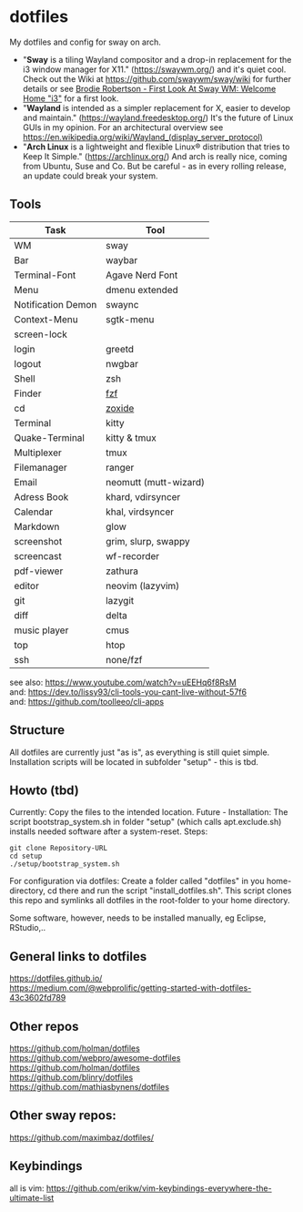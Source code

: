 # dotfiles
My dotfiles and config for sway on arch.
- "**Sway** is a tiling Wayland compositor and a drop-in replacement for the i3 window manager for X11." (https://swaywm.org/) and it's quiet cool. Check out the Wiki at https://github.com/swaywm/sway/wiki for further details or see [Brodie Robertson - First Look At Sway WM: Welcome Home "i3"](https://www.youtube.com/watch?v=09mQAZAzwJg) for a first look.
- "**Wayland** is intended as a simpler replacement for X, easier to develop and maintain." (https://wayland.freedesktop.org/) It's the future of Linux GUIs in my opinion. For an architectural overview see https://en.wikipedia.org/wiki/Wayland_(display_server_protocol)
- "**Arch Linux** is a lightweight and flexible Linux® distribution that tries to Keep It Simple." (https://archlinux.org/) And arch is really nice, coming from Ubuntu, Suse and Co. But be careful - as in every rolling release, an update could break your system.

## Tools
|Task|Tool|
|--|--|
| WM | sway |
| Bar | waybar |
| Terminal-Font | Agave Nerd Font |
| Menu| dmenu extended |
| Notification Demon | swaync |
| Context-Menu| sgtk-menu |
| screen-lock | |
| login | greetd |
| logout | nwgbar |
| Shell | zsh |
| Finder | <a href="https://www.freecodecamp.org/news/fzf-a-command-line-fuzzy-finder-missing-demo-a7de312403ff/">fzf</a> |
| cd | <a href="https://github.com/ajeetdsouza/zoxide">zoxide</a> |
| Terminal | kitty |
| Quake-Terminal | kitty & tmux |
| Multiplexer | tmux |
| Filemanager | ranger |
| Email| neomutt (mutt-wizard) |
| Adress Book | khard, vdirsyncer |
| Calendar | khal, virdsyncer |
| Markdown | glow |
| screenshot | grim, slurp, swappy |
| screencast| wf-recorder |
| pdf-viewer | zathura |
| editor | neovim (lazyvim) |
| git | lazygit |
| diff | delta |
| music player | cmus |
| top | htop |
| ssh | none/fzf |


see also: https://www.youtube.com/watch?v=uEEHq6f8RsM <br>
and: https://dev.to/lissy93/cli-tools-you-cant-live-without-57f6 <br>
and: https://github.com/toolleeo/cli-apps

## Structure 
All dotfiles are currently just "as is", as everything is still quiet simple. Installation scripts will be located in subfolder "setup" - this is tbd.

## Howto (tbd)

Currently: Copy the files to the intended location.
Future - Installation: The script bootstrap_system.sh in folder "setup" (which calls apt.exclude.sh) installs needed software after a system-reset. Steps:


    git clone Repository-URL
    cd setup
    ./setup/bootstrap_system.sh


For configuration via dotfiles: Create a folder called "dotfiles" in you home-directory, cd there and run the script "install_dotfiles.sh". This script clones this repo and symlinks all dotfiles in the root-folder to your home directory.

Some software, however, needs to be installed manually, eg Eclipse, RStudio,..

## General links to dotfiles
https://dotfiles.github.io/ <br>
https://medium.com/@webprolific/getting-started-with-dotfiles-43c3602fd789<br>

## Other repos 
https://github.com/holman/dotfiles<br>
https://github.com/webpro/awesome-dotfiles <br>
https://github.com/holman/dotfiles <br>
https://github.com/blinry/dotfiles <br>
https://github.com/mathiasbynens/dotfiles<br>

## Other sway repos:
https://github.com/maximbaz/dotfiles/<br>

## Keybindings
all is vim: https://github.com/erikw/vim-keybindings-everywhere-the-ultimate-list


